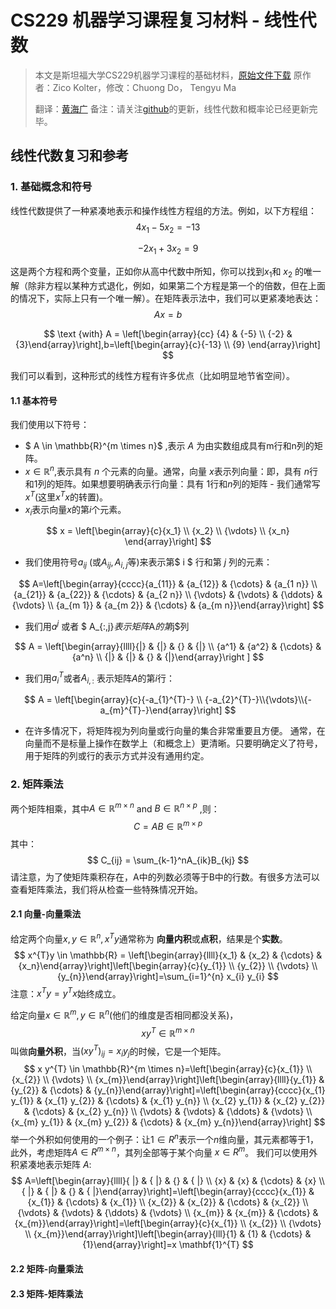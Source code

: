 # CS229 机器学习课程复习材料 - 线性代数


> 本文是斯坦福大学CS229机器学习课程的基础材料，[原始文件下载](http://cs229.stanford.edu/summer2019/cs229-linalg.pdf) 原作者：Zico Kolter，修改：Chuong Do， Tengyu Ma
>
> 翻译：[黄海广](https://github.com/fengdu78)
>备注：请关注[github](https://github.com/fengdu78/Data-Science-Notes/tree/master/0.math)的更新，线性代数和概率论已经更新完毕。

##  线性代数复习和参考

### 1. 基础概念和符号

线性代数提供了一种紧凑地表示和操作线性方程组的方法。例如，以下方程组：
$$
4x_1 − 5x_2 = −13
$$

$$
-2x_1 + 3x_2 = 9
$$

这是两个方程和两个变量，正如你从高中代数中所知，你可以找到$x_1$和 $x_2$ 的唯一解（除非方程以某种方式退化，例如，如果第二个方程是第一个的倍数，但在上面的情况下，实际上只有一个唯一解）。在矩阵表示法中，我们可以更紧凑地表达：
$$
Ax=b
$$

$$
\text {with} A = \left[\begin{array}{cc} {4} & {-5} \\ {-2} & {3}\end{array}\right],b=\left[\begin{array}{c}{-13} \\ {9} \end{array}\right] 
$$

我们可以看到，这种形式的线性方程有许多优点（比如明显地节省空间）。

#### 1.1 基本符号

我们使用以下符号：

- $ A \in \mathbb{R}^{m \times n}$ ,表示 $A$ 为由实数组成具有m行和n列的矩阵。
- $x \in \mathbb{R}^{n}$,表示具有 $n$ 个元素的向量。通常，向量 $x$表示列向量：即，具有 $n$行和1列的矩阵。如果想要明确表示行向量：具有 $1$行和$n$列的矩阵 - 我们通常写$x^T$(这里$x^Tx$的转置)。
- $x_i$表示向量$x$的第$i$个元素。

$$
x = \left[\begin{array}{c}{x_1} \\ {x_2} \\ {\vdots} \\ 
     {x_n} \end{array}\right]
$$

- 我们使用符号$a_{ij}$ (或$A_{ij},A_{i,j}$等)来表示第$ i $ 行和第 $j$ 列的元素：

$$
A=\left[\begin{array}{cccc}{a_{11}} & {a_{12}} & {\cdots} & {a_{1 n}} \\ {a_{21}} & {a_{22}} & {\cdots} & {a_{2 n}} \\ {\vdots} & {\vdots} & {\ddots} & {\vdots} \\ {a_{m 1}} & {a_{m 2}} & {\cdots} & {a_{m n}}\end{array}\right]
$$

- 我们用$a^j$ 或者 $ A_{:,j}$表示矩阵$A$的第$j$列

$$
A = \left[\begin{array}{llll}{|} & {|} & {} & {|} \\
{a^1} & {a^2} & {\cdots} & {a^n} \\
{|} & {|} & {} & {|}\end{array}\right ]
$$

- 我们用$a_i^{T}$或者$A_{i,:}$ 表示矩阵$A$的第$i$行：

$$
A = \left[\begin{array}{c}{-a_{1}^{T}-} \\ {-a_{2}^{T}-}\\{\vdots}\\{-a_{m}^{T}-}\end{array}\right]
$$

- 在许多情况下，将矩阵视为列向量或行向量的集合非常重要且方便。 通常，在向量而不是标量上操作在数学上（和概念上）更清晰。只要明确定义了符号，用于矩阵的列或行的表示方式并没有通用约定。

### 2. 矩阵乘法

两个矩阵相乘，其中$A\in\mathbb{R}^{m \times n}$ and  $B\in\mathbb{R}^{n \times p}$ ,则：
$$
C = AB \in \mathbb{R}^{m \times p}
$$
其中：
$$
C_{ij} = \sum_{k-1}^nA_{ik}B_{kj}
$$
请注意，为了使矩阵乘积存在，A中的列数必须等于B中的行数。有很多方法可以查看矩阵乘法，我们将从检查一些特殊情况开始。

#### 2.1 向量-向量乘法

给定两个向量$x,y \in \mathbb{R}^n,x^Ty$通常称为 **向量内积**或**点积**，结果是个**实数**。
$$
x^{T}y \in \mathbb{R} = \left[\begin{array}{llll}{x_1} & {x_2} & {\cdots} & {x_n}\end{array}\right]\left[\begin{array}{c}{y_{1}} \\ {y_{2}} \\ {\vdots} \\ {y_{n}}\end{array}\right]=\sum_{i=1}^{n} x_{i} y_{i}
$$
注意：$x^Ty=y^Tx$始终成立。

给定向量$x\in \mathbb{R}^m,y \in \mathbb {R}^n$(他们的维度是否相同都没关系)，$$xy^T \in \mathbb{R}^{m \times n} $$ 叫做**向量外积**，当$(xy^T)_{ij} = x_iy_j$的时候，它是一个矩阵。
$$
x y^{T} \in \mathbb{R}^{m \times n}=\left[\begin{array}{c}{x_{1}} \\ {x_{2}} \\ {\vdots} \\ {x_{m}}\end{array}\right]\left[\begin{array}{llll}{y_{1}} & {y_{2}} & {\cdots} & {y_{n}}\end{array}\right]=\left[\begin{array}{cccc}{x_{1} y_{1}} & {x_{1} y_{2}} & {\cdots} & {x_{1} y_{n}} \\ {x_{2} y_{1}} & {x_{2} y_{2}} & {\cdots} & {x_{2} y_{n}} \\ {\vdots} & {\vdots} & {\ddots} & {\vdots} \\ {x_{m} y_{1}} & {x_{m} y_{2}} & {\cdots} & {x_{m} y_{n}}\end{array}\right]
$$
举一个外积如何使用的一个例子：让$1\in R^{n}$表示一个$n$维向量，其元素都等于1，此外，考虑矩阵$A \in R^{m \times n}$，其列全部等于某个向量 $x \in R^{m}$。 我们可以使用外积紧凑地表示矩阵 $A$:
$$
A=\left[\begin{array}{llll}{ |} & { |} & {} & { |} \\ {x} & {x} & {\cdots} & {x} \\ { |} & { |} & {} & { |}\end{array}\right]=\left[\begin{array}{cccc}{x_{1}} & {x_{1}} & {\cdots} & {x_{1}} \\ {x_{2}} & {x_{2}} & {\cdots} & {x_{2}} \\ {\vdots} & {\vdots} & {\ddots} & {\vdots} \\ {x_{m}} & {x_{m}} & {\cdots} & {x_{m}}\end{array}\right]=\left[\begin{array}{c}{x_{1}} \\ {x_{2}} \\ {\vdots} \\ {x_{m}}\end{array}\right]\left[\begin{array}{lll}{1} & {1} & {\cdots} & {1}\end{array}\right]=x \mathbf{1}^{T}
$$

#### 2.2 矩阵-向量乘法

#### 2.3 矩阵-矩阵乘法